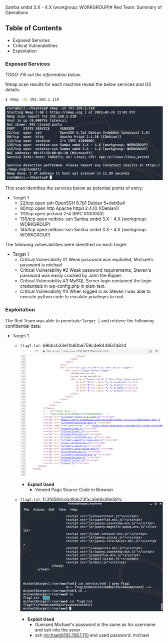 Samba smbd 3.X - 4.X (workgroup: WORKGROUP)# Red Team: Summary of Operations

## Table of Contents
- Exposed Services
- Critical Vulnerabilities
- Exploitation

### Exposed Services
_TODO: Fill out the information below._
  
Nmap scan results for each machine reveal the below services and OS details:

```bash
$ nmap -sV 192.168.1.110
```

![](Images/Project3_nmap.png)


This scan identifies the services below as potential points of entry:
- Target 1
  - 22/tcp      open ssh           OpenSSH 6.7p1 Debian 5+deb8u4
  - 80/tcp      open http          Apache httpd 2.4.10 ((Debian))
  - 111/tcp     open prcbind       2-4 (RPC #100000)
  - 139/tcp     open netbios-ssn   Samba smbd 3.X - 4.X (workgroup: WORKGROUP)
  - 145/tcp     open netbios-ssn   Samba smbd 3.X - 4.X (workgroup: WORKGROUP)

The following vulnerabilities were identified on each target:
- Target 1
  - Critical Vulnerability #1 Weak password was exploited, Michael's password is michael
  - Critical Vulnerability #2 Weak password requirements, Steven's password was easily cracked by John the Ripper.
  - Critical Vulnerability #3 MySQL Server login contained the login credentials in wp-config.php in plain text.
  - Critical Vulnerability #4 When logged in as Steven I was able to execute python code to escalate privileges to root.  


### Exploitation

The Red Team was able to penetrate `Target 1` and retrieve the following confidential data:
- Target 1
  - `flag1.txt`: b9bbcb33e11b80be759c4e844862482d
![](Images/Flag1.png)

    - **Exploit Used**
      - Veiwed Page Source Code in Browser

  - `flag2.txt`: fc3fd58dcdad9ab23faca6e9a36e581c
![](Images/Flag2.png)
    - **Exploit Used**
      - Guessed Michael's password is the same as his username and ssh into the sever
      - ssh michael@192.168.1.110 and used password: michael
